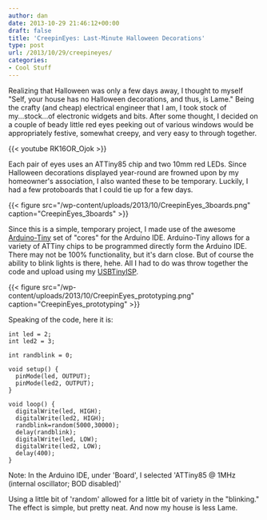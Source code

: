 ```yaml
---
author: dan
date: 2013-10-29 21:46:12+00:00
draft: false
title: 'CreepinEyes: Last-Minute Halloween Decorations'
type: post
url: /2013/10/29/creepineyes/
categories:
- Cool Stuff
---
```


Realizing that Halloween was only a few days away, I thought to myself "Self, your house has no Halloween decorations, and thus, is Lame." Being the crafty (and cheap) electrical engineer that I am, I took stock of my...stock...of electronic widgets and bits. After some thought, I decided on a couple of beady little red eyes peeking out of various windows would be appropriately festive, somewhat creepy, and very easy to through together.

{{< youtube RK16OR_Ojok >}}

Each pair of eyes uses an ATTiny85 chip and two 10mm red LEDs. Since Halloween decorations displayed year-round are frowned upon by my homeowner's association, I also wanted these to be temporary. Luckily, I had a few protoboards that I could tie up for a few days.

{{< figure src="/wp-content/uploads/2013/10/CreepinEyes_3boards.png" caption="CreepinEyes_3boards" >}}

Since this is a simple, temporary project, I made use of the awesome [Arduino-Tiny](https://code.google.com/p/arduino-tiny/) set of "cores" for the Arduino IDE. Arduino-Tiny allows for a variety of ATTiny chips to be programmed directly form the Arduino IDE. There may not be 100% functionality, but it's darn close. But of course the ability to blink lights is there, hehe. All I had to do was throw together the code and upload using my [USBTinyISP](http://www.adafruit.com/products/46).

{{< figure src="/wp-content/uploads/2013/10/CreepinEyes_prototyping.png" caption="CreepinEyes_prototyping" >}}

Speaking of the code, here it is:




    int led = 2;
    int led2 = 3;

    int randblink = 0;

    void setup() {
      pinMode(led, OUTPUT);
      pinMode(led2, OUTPUT);
    }

    void loop() {
      digitalWrite(led, HIGH);
      digitalWrite(led2, HIGH);
      randblink=random(5000,30000);
      delay(randblink);
      digitalWrite(led, LOW);
      digitalWrite(led2, LOW);
      delay(400);
    }




Note: In the Arduino IDE, under 'Board', I selected 'ATTiny85 @ 1MHz (internal oscillator; BOD disabled)'

Using a little bit of 'random' allowed for a little bit of variety in the "blinking." The effect is simple, but pretty neat. And now my house is less Lame.

